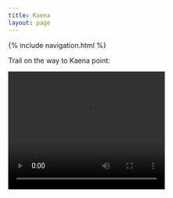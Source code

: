 ```yaml
---
title: Kaena
layout: page
---
```



{% include navigation.html %} 

<p></p>


Trail on the way to Kaena point:

 <video width="320" height="240" controls>
  <source src="../images/kaena1.webm" type="video/webm" preload="none">
  

</video>
